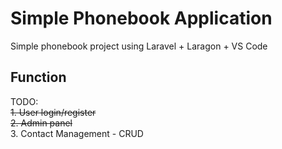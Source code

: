 # Simple Phonebook Application

Simple phonebook project using Laravel + Laragon + VS Code

## Function

TODO: <br>
<strike>1. User login/register</strike><br>
<strike>2. Admin panel</strike><br>
3. Contact Management - CRUD<br>